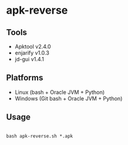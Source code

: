 # apk-reverse

## Tools
* Apktool v2.4.0
* enjarify v1.0.3
* jd-gui v1.4.1

## Platforms
* Linux (bash + Oracle JVM + Python)
* Windows (Git bash + Oracle JVM + Python)

## Usage

```shell

bash apk-reverse.sh *.apk

```
